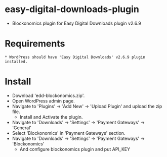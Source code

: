 # easy-digital-downloads-plugin
  * Blockonomics plugin for Easy Digital Downloads plugin v2.6.9

# Requirements
	* WordPress should have 'Easy Digital Downloads' v2.6.9 plugin installed.

# Install 
  * Download 'edd-blockonomics.zip'.
  * Open WordPress admin page.
  * Navigate to 'Plugins' -> 'Add New' -> 'Upload Plugin' and upload the zip file. 
	* Install and Activate the plugin.
  * Navigate to 'Downloads' -> 'Settings' -> 'Payment Gateways' -> 'General'
  * Select 'Blockonomics' in 'Payment Gateways' section.
  * Navigate to 'Downloads' -> 'Settings' -> 'Payment Gateways' -> 'Blockonomics'
  	* And configure blockonomics plugin and put API_KEY
